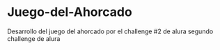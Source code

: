# Juego-del-Ahorcado
Desarrollo del juego del ahorcado por el challenge #2 de alura
segundo challenge de alura